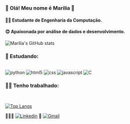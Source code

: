 ### 💫 Olá! Meu nome é Marilia 💫

#### 🧑‍🎓 Estudante de Engenharia da Computação.
#### 😊 Apaixonada por análise de dados e desenvolvimento.
#### 

![Marília's GitHub stats](https://github-readme-stats.vercel.app/api?username=MariliaOlivira&show_icons=true&theme=dracula)


### 🎯 Estudando:

<div style = "display: inline_block"><br/>
    <img alinm="center" alt="python" src="https://img.shields.io/badge/Python-3776AB?style=for-the-badge&logo=python&logoColor=white">
    <img alinm="center" alt="html5" src="https://img.shields.io/badge/HTML-239120?style=for-the-badge&logo=html5&logoColor=white">
    <img alinm="center" alt="css" src="https://img.shields.io/badge/CSS-239120?&style=for-the-badge&logo=css3&logoColor=whitee">
    <img alinm="center" alt="javascript" src="https://img.shields.io/badge/JavaScript-323330?style=for-the-badge&logo=javascript&logoColor=F7DF1E">
    <img alinm="center" alt="C" src="https://img.shields.io/badge/C-00599C?style=for-the-badge&logo=c&logoColor=white">
    <br/>
</div>

### 🚴‍♀️ Tenho trabalhado:

<br/>

[![Top Langs](https://github-readme-stats.vercel.app/api/top-langs/?username=MariliaOlivira&layout=compact)](https://github.com/anuraghazra/github-readme-stats)

👩🏻‍🔧 [![Linkedin](https://img.shields.io/badge/LinkedIn-0077B5?style=for-the-badge&logo=linkedin&logoColor=white)](linkedin.com/in/marília-araujo-589647215) 
💬 [![Gmail](https://img.shields.io/badge/Gmail-D14836?style=for-the-badge&logo=gmail&logoColor=white)](omarilia746@gmail.com)
